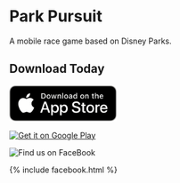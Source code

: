 # Park Pursuit


A mobile race game based on Disney Parks.


## Download Today

<a href="https://itunes.apple.com/us/app/park-pursuit/id1335800270"><img height="64" alt="Download on the App Store" src="assets/images/app-store.png"/></a>

<a href='https://play.google.com/store/apps/details?id=com.walkingriver.parkpursuit&pcampaignid=MKT-Other-global-all-co-prtnr-py-PartBadge-Mar2515-1'><img height="64" alt='Get it on Google Play' src='https://play.google.com/intl/en_us/badges/images/generic/en_badge_web_generic.png'/></a>

<img src="https://en.facebookbrand.com/wp-content/uploads/2016/05/find_us_on_header_05_2018.png" height="64" alt="Find us on FaceBook">


{% include facebook.html %}
